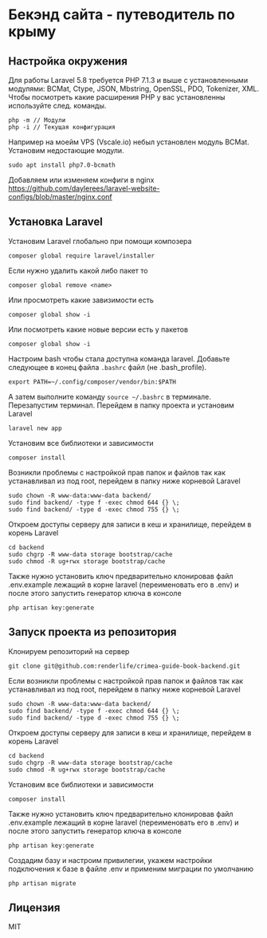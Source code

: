 # Бекэнд сайта - путеводитель по крыму

## Настройка окружения
Для работы Laravel 5.8 требуется PHP 7.1.3 и выше с установленными модулями: BCMat, Ctype, JSON, Mbstring, OpenSSL, PDO, Tokenizer, XML. Чтобы посмотреть какие расширения PHP у вас установленны используйте след. команды.
```
php -m // Модули
php -i // Текущая конфигурация
```
Например на моейм VPS (Vscale.io) небыл установлен модуль BCMat. Установим недостающие модули. 
```
sudo apt install php7.0-bcmath
```
Добавляем или изменяем конфиги в nginx
https://github.com/daylerees/laravel-website-configs/blob/master/nginx.conf

## Установка Laravel
Установим Laravel глобально при помощи композера
```
composer global require laravel/installer
```
Если нужно удалить какой либо пакет то 
```
composer global remove <name>
```
Или просмотреть какие завизимости есть
```
composer global show -i
```
Или посмотреть какие новые версии есть у пакетов
```
composer global show -i
```
Настроим bash чтобы стала доступна команда laravel. Добавьте следующее в конец файла ```.bashrc``` файл (не .bash_profile).
```
export PATH=~/.config/composer/vendor/bin:$PATH
```
А затем выполните команду ```source ~/.bashrc``` в терминале. Перезапустим терминал. Перейдем в папку проекта и установим Laravel
```
laravel new app
```
Установим все библиотеки и зависимости 
```
composer install
```
Возникли проблемы с настройкой прав папок и файлов так как устанавливал из под root, перейдем в папку ниже корневой Laravel
```
sudo chown -R www-data:www-data backend/
sudo find backend/ -type f -exec chmod 644 {} \;
sudo find backend/ -type d -exec chmod 755 {} \;
```
Откроем доступы серверу для записи в кеш и хранилище, перейдем в корень Laravel
```
cd backend
sudo chgrp -R www-data storage bootstrap/cache
sudo chmod -R ug+rwx storage bootstrap/cache
```
Также нужно установить ключ предварительно клонировав файл .env.example лежащий в корне laravel (переименовать его в .env) и после этого запустить генератор ключа в консоле 
```
php artisan key:generate
```

## Запуск проекта из репозитория
Клонируем репозиторий на сервер
```
git clone git@github.com:renderlife/crimea-guide-book-backend.git
```
Если возникли проблемы с настройкой прав папок и файлов так как устанавливал из под root, перейдем в папку ниже корневой Laravel
```
sudo chown -R www-data:www-data backend/
sudo find backend/ -type f -exec chmod 644 {} \;
sudo find backend/ -type d -exec chmod 755 {} \;
```
Откроем доступы серверу для записи в кеш и хранилище, перейдем в корень Laravel
```
cd backend
sudo chgrp -R www-data storage bootstrap/cache
sudo chmod -R ug+rwx storage bootstrap/cache
```
Установим все библиотеки и зависимости 
```
composer install 
```
Также нужно установить ключ предварительно клонировав файл .env.example лежащий в корне laravel (переименовать его в .env) и после этого запустить генератор ключа в консоле 
```
php artisan key:generate
```
Создадим базу и настроим привилегии, укажем настройки подключения к базе в файле .env и применим миграции по умолчанию 
```
php artisan migrate
```

Лицензия
----

MIT